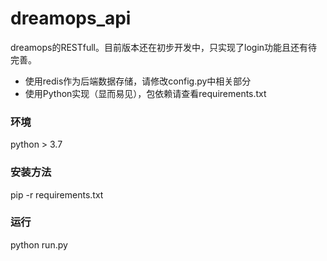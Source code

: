 # dreamops_api
dreamops的RESTfull。目前版本还在初步开发中，只实现了login功能且还有待完善。
* 使用redis作为后端数据存储，请修改config.py中相关部分
* 使用Python实现（显而易见），包依赖请查看requirements.txt
### 环境
python > 3.7
### 安装方法
pip -r requirements.txt
### 运行
python run.py